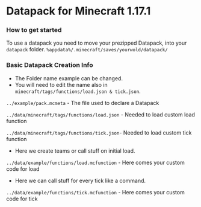 # Datapack for Minecraft 1.17.1
### How to get started
To use a datapack you need to move your prezipped Datapack,
into your `datapack` folder.
`%appdata%/.minecraft/saves/yourwold/datapack/`
### Basic Datapack Creation Info
* The Folder name example can be changed.
* You will need to edit the name also in `minecraft/tags/functions/load.json & tick.json`.

`../example/pack.mcmeta` - The file used to declare a Datapack

`../data/minecraft/tags/functions/load.json` - Needed to load custom load function

`../data/minecraft/tags/functions/tick.json`- Needed to load custom tick function

* Here we create teams or call stuff on initial load.

`../data/example/functions/load.mcfunction` - Here comes your custom code for load

* Here we can call stuff for every tick like a command.

`../data/example/functions/tick.mcfunction` - Here comes your custom code for tick